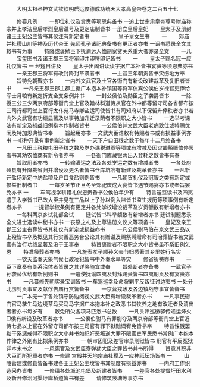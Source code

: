 <!-- { "loadSidebar": true } -->
　　大明太祖圣神文武钦钦明启运俊德成功统天大孝高皇帝卷之二百五十七




　　修纂凡例
　　一即位礼仪及赏赉等项恩典备书  一追上世宗肃皇帝尊号祔庙称宗并上孝洁皇后孝烈皇后谥号及更定庙制皆书  一册立皇后皇妃
　　皇太子及册封诸王王妃公主皆书其仪注有新定者书
　　一
　　皇子皇女生书
　　一
　　郊庙并社稷山川等神及历代帝王  先师孔子诸祀典备书有更正者亦书  一诏书悉录全文其敕书有为事
　　特降或褒勉臣下抚谕远人恤刑宽贷关系重大者亦录全文
　　一凡
　　宝玺图书及诸王郡王宝将军印并印符印记皆书
　　一
　　皇太子赐名冠一应礼仪皆书  一  经筵日讲及
　　皇太子出阁讲读读字据广本补皆书宴赉等项恩典亦书
　　一亲王郡王将军有改封降封革袭者书
　　一土官三年朝贡皆书灾伤地方奉
　　旨特免朝觐亦书
　　一内外文武官及土官各衙门有新设改建裁革及复旧者皆书
　　一凡亲王郡王郡主郡主据广本抱本补镇国等将军仪宾公侯伯岁禄官吏俸给军士月粮有新定折支全支条例并书
　　一封公侯伯及勋臣之子袭爵皆书
　　一除授三公三少两京府部等衙门堂上官及翰林科道侍从官在外中都等留守司各省都布按三司行都司堂上官行太仆苑马寺卿盐运司使皆书有司知府以下保留升俸秩者亦书若内外文武官有功绩显著及以事特加升迁录荫者不限职之大小皆书
　　一选举考课法有新定及损益旧例抱本作制者皆书
　　一公侯伯并文武大臣老病致仕或特赐优闲及特加恩典皆书奉
　　旨起用亦书  一文武大臣诰敕有特赐者书或有损益事例亦书  一屯种开垦有事例新定者书
　　一天下户口田粮之数于每年十二月终备书
　　一凡田土税粮屯田子粒之数及岁办课税进贡等项或有增减及因灾蠲豁赈恤停罢者书其劝农恤商有新令者亦书
　　一各衙门库藏银两出入登耗之数皆书有奉
　　旨取用者亦书
　　一转输漕运之法及各处岁运之数有增减者书
　　一各处府州县有升降裁省归并增设及更名者皆书仓库坑冶有新建及裁革者亦书
　　一凡新开盐场新定中纳盐粮及户口食盐则例皆书
　　一凡朝贺礼仪及冠服之类有新定或损益旧制者书
　　一每岁圣节正旦冬至郊祀庆成大宴皆书遇节赐宴亦书或奉旨罢免亦书  一
　　车驾视学耕耤礼仪恩赉备书公侯伯年少有
　　特旨送监读书及四夷遣子入学皆书已故大臣并见在三品以上子孙以例入监皆书监生拨历等项事例有新定者亦书
　　一提督学校条例有更定并各处学校增设裁革及岁贡额数有新增者亦书
　　一每科两京乡试礼部会试
　　廷试皆书科举额数有新增者亦书  廷试制题悉录全文进士选读中秘书亦书  一丧祭之礼及上尊谥册文议文等项备书
　　皇妃及亲王郡王公主丧葬皆书其礼仪有新定或损益亦书
　　一凡公侯驸马伯在京文武三品以上殁皆书卒及概见其行实善恶务合公论其有赠谥及赐祭赙赠命有司治葬皆书若文武官有治行功绩显著及没于王事奉
　　特旨褒赠者不限职之大小皆书虽不系旧例乞恩
　　特准祭葬者亦书
　　一凡旌表孝子顺孙义夫节妇悉著其乡里姓行名实
　　一钦天监奏天象气候七政凌犯皆书中外奏水旱等灾
　　修省祈祷亦书
　　一臣下章奏有关系治体者皆录之其详略随宜或奉
　　旨处断者亦备书
　　一武官子孙袭替优给有新例则书
　　一遣使抚谕四夷及封拜赐赉皆书四夷朝贡及有宴赉亦书
　　一凡纂修先朝实录宝训皆书  一车驾巡幸及命将剿平反叛征讨边夷书  一处分北虏封贡事宜及献俘告庙行赏皆备书
　　一京营戎政及各边镇战守事宜皆备书
　　一广本无一字各处镇守防边阅视文武大臣有增设裁革者亦书
　　一凡事民衙门官马孳生马边境茶马买马马字据广本抱本补之政悉书其牧养之地有改迁者及清出者者亦书每岁有
　　敕免所欠各项马匹悉书总数
　　一凡关津巡徼驿传递运烽火□侯有新设及改革者亦书
　　一公侯伯驸马有罪削夺及两京府部等衙门堂上官近侍七品以上官在外留守司都布按三司官有罪下狱黜谪宥免皆书奉
　　特旨诛戮罢黜干系惩戒得不限职之大小并书如犯奸恶叛逆大罪不限官吏军民悉书常例广本抱本作律之外别有比拟条例亦书
　　一  朝审囚犯及差官审录刑狱皆书  刑官有平反冤狱详本末书之
　　一风宪官及文武臣寮弹劾大臣之罪皆书并书所得
　　旨意其职非大臣而所犯重者亦书  一修建  宫殿并天地宗庙社稷及一应神祗坛场皆书  一
　　山陵营建或修葺皆备书建各王王妃公主坟皆书其制度有损益亦书
　　一内府工作织造采办皆书
　　一修缮各处城池屯堡及新建者皆书
　　一差官各处提督圩田水利及新开修治河渠圩岸桥道皆书有差
　　请修筑陂塘等事亦书

